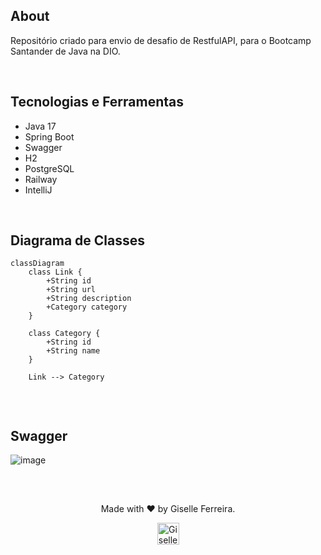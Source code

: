 ## About
Repositório criado para envio de desafio de RestfulAPI, para o Bootcamp Santander de Java na DIO.

<br/>

## Tecnologias e Ferramentas
- Java 17
- Spring Boot
- Swagger
- H2
- PostgreSQL
- Railway
- IntelliJ

<br/>

## Diagrama de Classes

```mermaid
classDiagram
    class Link {
        +String id
        +String url
        +String description
        +Category category
    }

    class Category {
        +String id
        +String name
    }

    Link --> Category


```

<br/>

## Swagger
![image](https://github.com/user-attachments/assets/de2ab3a8-b675-4f12-a156-7f728f8f89ea)

<br/>

## 

<div align="center">
<p>Made with ❤️ by Giselle Ferreira.</p>
  <p>
    <a href="https://linkedin.com/in/giselleferreiras" target="_blank" >
      <img align="center" height="35" src="https://cdn-icons-png.flaticon.com/512/174/174857.png" alt="Giselle Ferreira Linkedin" />
    </a>
  </p>
</div>
